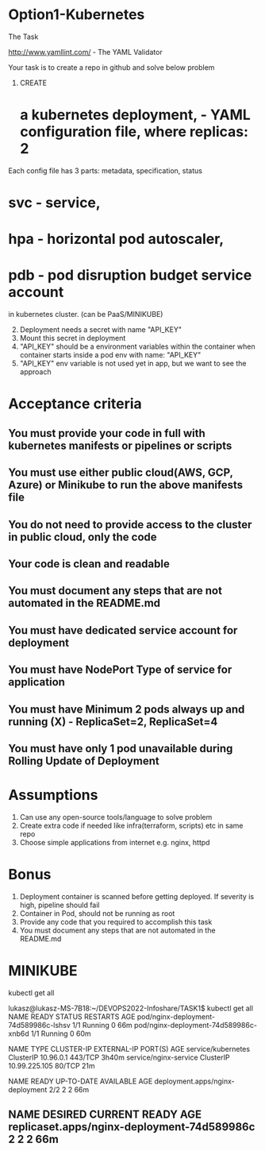 # Option1-Kubernetes
The Task

http://www.yamllint.com/ - The YAML Validator

Your task is to create a repo in github and solve below problem

1. CREATE 
   
   # a kubernetes deployment,  - YAML configuration file, where replicas: 2
   
Each config file has 3 parts: metadata, specification, status   
   
   
   
   
   
   
   
   
   
   
   
   # svc - service, 
   # hpa - horizontal pod autoscaler, 
   # pdb - pod disruption budget service account 
   
   in kubernetes cluster. (can be PaaS/MINIKUBE)
   
2. Deployment needs a secret with name "API_KEY"
3. Mount this secret in deployment
4. "API_KEY" should be a environment variables within the container when container starts inside a pod     env with name: "API_KEY"
5. "API_KEY" env variable is not used yet in app, but we want to see the approach

# Acceptance criteria

## You must provide your code in full with kubernetes manifests or pipelines or scripts

## You must use either public cloud(AWS, GCP, Azure) or Minikube to run the above manifests file

## You do not need to provide access to the cluster in public cloud, only the code

## Your code is clean and readable

## You must document any steps that are not automated in the README.md

## You must have dedicated service account for deployment

## You must have NodePort Type of service for application

## You must have Minimum 2 pods always up and running   (X)         - ReplicaSet=2, ReplicaSet=4

## You must have only 1 pod unavailable during Rolling Update of Deployment

# Assumptions

1. Can use any open-source tools/language to solve problem
2. Create extra code if needed like infra(terraform, scripts) etc in same repo
3. Choose simple applications from internet e.g. nginx, httpd

# Bonus

1. Deployment container is scanned before getting deployed. If severity is high, pipeline should fail
2. Container in Pod, should not be running as root
3. Provide any code that you required to accomplish this task
4. You must document any steps that are not automated in the README.md

# MINIKUBE 

kubectl get all

lukasz@lukasz-MS-7B18:~/DEVOPS2022-Infoshare/TASK1$ kubectl get all
NAME                                    READY   STATUS    RESTARTS   AGE
pod/nginx-deployment-74d589986c-lshsv   1/1     Running   0          66m
pod/nginx-deployment-74d589986c-xnb6d   1/1     Running   0          60m

NAME                    TYPE        CLUSTER-IP      EXTERNAL-IP   PORT(S)   AGE
service/kubernetes      ClusterIP   10.96.0.1       <none>        443/TCP   3h40m
service/nginx-service   ClusterIP   10.99.225.105   <none>        80/TCP    21m

NAME                               READY   UP-TO-DATE   AVAILABLE   AGE
deployment.apps/nginx-deployment   2/2     2            2           66m

NAME                                          DESIRED   CURRENT   READY   AGE
replicaset.apps/nginx-deployment-74d589986c   2         2         2       66m
-------------------------------------------------------------------------------------------------------------------
   
   
   
   


